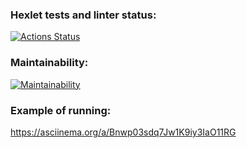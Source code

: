 ### Hexlet tests and linter status:
[![Actions Status](https://github.com/maxtiish/java-project-61/workflows/hexlet-check/badge.svg)](https://github.com/maxtiish/java-project-61/actions)
### Maintainability:
[![Maintainability](https://api.codeclimate.com/v1/badges/49aa2f80b7daad69c6ca/maintainability)](https://codeclimate.com/github/maxtiish/java-project-61/maintainability)
### Example of running:
https://asciinema.org/a/Bnwp03sdq7Jw1K9iy3IaO11RG

